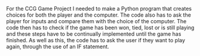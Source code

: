 For the CCG Game Project I needed to make a Python program that creates choices for both the player and the computer. The code also has to ask the player for inputs and compare them with the choice of the computer. The code then has to check if the game has been won, tied, lost or is still playing and these steps have to be continually implemented until the game has finished. As well as this, the code has to ask the user if they want to play again, through the use of an IF statement. 

